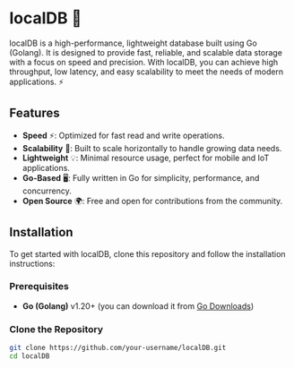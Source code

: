 # localDB 🦅

localDB is a high-performance, lightweight database built using Go (Golang). It is designed to provide fast, reliable, and scalable data storage with a focus on speed and precision. With localDB, you can achieve high throughput, low latency, and easy scalability to meet the needs of modern applications. ⚡

## Features

- **Speed** ⚡: Optimized for fast read and write operations.
- **Scalability** 🚀: Built to scale horizontally to handle growing data needs.
- **Lightweight** 💡: Minimal resource usage, perfect for mobile and IoT applications.
- **Go-Based** 🖥️: Fully written in Go for simplicity, performance, and concurrency.
- **Open Source** 🌍: Free and open for contributions from the community.

## Installation

To get started with localDB, clone this repository and follow the installation instructions:

### Prerequisites

- **Go (Golang)** v1.20+ (you can download it from [Go Downloads](https://golang.org/dl/))

### Clone the Repository

```bash
git clone https://github.com/your-username/localDB.git
cd localDB

